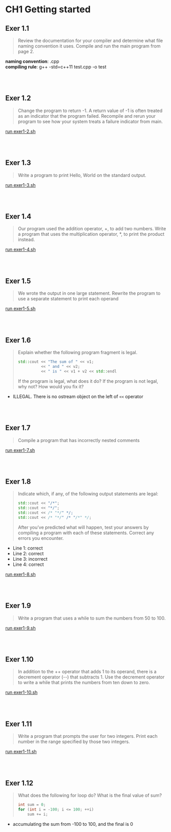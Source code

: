 # CH1 Getting started

## Exer 1.1

> Review the documentation for your compiler and determine what file naming convention it uses. Compile and run the main program from page 2.

**naming convention**: .cpp  
**compiling rule**: g++ -std=c++11 test.cpp -o test

<br></br>

## Exer 1.2

> Change the program to return -1. A return value of -1 is often treated as an indicator that the program failed. Recompile and rerun your program to see how your system treats a failure indicator from main.

[run exer1-2.sh](exer1-2.sh)

<br></br>

## Exer 1.3

> Write a program to print Hello, World on the standard output.

[run exer1-3.sh](exer1-3.sh)

<br></br>

## Exer 1.4

> Our program used the addition operator, +, to add two numbers. Write a program that uses the multiplication operator, *, to print the product instead.

[run exer1-4.sh](exer1-4.sh)

<br></br>

## Exer 1.5

> We wrote the output in one large statement. Rewrite the program to use a separate statement to print each operand

[run exer1-5.sh](exer1-5.sh)

<br></br>

## Exer 1.6

> Explain whether the following program fragment is legal.
> ```cpp
> std::cout << "The sum of " << v1;
>           << " and " << v2;
>           << " is " << v1 + v2 << std::endl
> ```
> If the program is legal, what does it do? If the program is not legal, why not? How would you fix it?

- ILLEGAL. There is no ostream object on the left of `<<` operator

<br></br>

## Exer 1.7

> Compile a program that has incorrectly nested comments

[run exer1-7.sh](exer1-7.sh)

<br></br>

## Exer 1.8

> Indicate which, if any, of the following output statements are legal:
> ```cpp
> std::cout << "/*";
> std::cout << "*/";
> std::cout << /* "*/" */;
> std::cout << /* "*/" /* "/*" */;
> ```
> After you’ve predicted what will happen, test your answers by compiling a program with each of these statements. Correct any errors you encounter.

- Line 1: correct
- Line 2: correct
- Line 3: incorrect
- Line 4: correct

[run exer1-8.sh](exer1-8.sh)

<br></br>

## Exer 1.9

> Write a program that uses a while to sum the numbers from 50 to 100.

[run exer1-9.sh](exer1-9.sh)

<br></br>

## Exer 1.10

> In addition to the ++ operator that adds 1 to its operand, there is a decrement operator (--) that subtracts 1. Use the decrement operator to write a while that prints the numbers from ten down to zero.

[run exer1-10.sh](exer1-10.sh)

<br></br>

## Exer 1.11

> Write a program that prompts the user for two integers. Print each number in the range specified by those two integers.

[run exer1-11.sh](exer1-11.sh)

<br></br>

## Exer 1.12

> What does the following for loop do? What is the final value of sum?
> ```cpp
> int sum = 0;
> for (int i = -100; i <= 100; ++i)
>     sum += i;
> ```

- accumulating the sum from -100 to 100, and the final is 0

<br></br>
